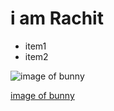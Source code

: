 # i am Rachit

* item1
* item2


![image of bunny](https://pbs.twimg.com/profile_images/965036344216039424/NQOVAYZ-_400x400.jpg)

[image of bunny](https://pbs.twimg.com/profile_images/965036344216039424/NQOVAYZ-_400x400.jpg)
